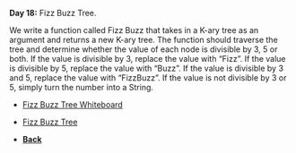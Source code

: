 **Day 18:** Fizz Buzz Tree.

We write a function called Fizz Buzz that takes in a K-ary tree as an argument and returns a new K-ary tree. The function should traverse the tree and determine whether the value of each node is divisible by 3, 5 or both. If the value is divisible by 3, replace the value with “Fizz”. If the value is divisible by 5, replace the value with “Buzz”. If the value is divisible by 3 and 5, replace the value with “FizzBuzz”. If the value is not divisible by 3 or 5, simply turn the number into a String.
- [Fizz Buzz Tree Whiteboard](/assets/fizz-buzz.png)
- [Fizz Buzz Tree](fizz-buzz-tree.js)

- **[Back](https://github.com/scottie-l/data-structures-and-algorithms/blob/main/javascript/README.md)**
